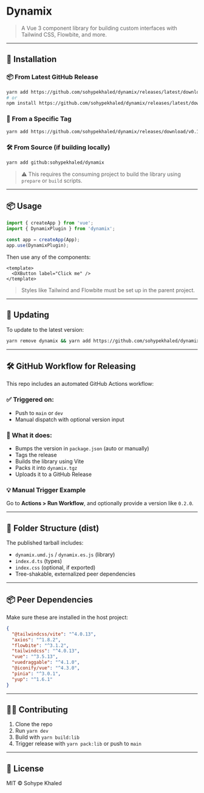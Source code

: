 # Dynamix

> A Vue 3 component library for building custom interfaces with Tailwind CSS, Flowbite, and more.

---

## 🚀 Installation

### 📦 From Latest GitHub Release

```bash
yarn add https://github.com/sohypekhaled/dynamix/releases/latest/download/dynamix.tgz
# or
npm install https://github.com/sohypekhaled/dynamix/releases/latest/download/dynamix.tgz
```

### 🧪 From a Specific Tag

```bash
yarn add https://github.com/sohypekhaled/dynamix/releases/download/v0.1.0/dynamix.tgz
```

### 🛠️ From Source (if building locally)

```bash
yarn add github:sohypekhaled/dynamix
```

> ⚠️ This requires the consuming project to build the library using `prepare` or `build` scripts.

---

## 📦 Usage

```ts
import { createApp } from 'vue';
import { DynamixPlugin } from 'dynamix';

const app = createApp(App);
app.use(DynamixPlugin);
```

Then use any of the components:

```vue
<template>
  <DXButton label="Click me" />
</template>
```

> Styles like Tailwind and Flowbite must be set up in the parent project.

---

## 🔁 Updating

To update to the latest version:

```bash
yarn remove dynamix && yarn add https://github.com/sohypekhaled/dynamix/releases/latest/download/dynamix.tgz
```

---

## 🛠 GitHub Workflow for Releasing

This repo includes an automated GitHub Actions workflow:

### ✅ Triggered on:

- Push to `main` or `dev`
- Manual dispatch with optional version input

### 🧰 What it does:

- Bumps the version in `package.json` (auto or manually)
- Tags the release
- Builds the library using Vite
- Packs it into `dynamix.tgz`
- Uploads it to a GitHub Release

### 💡 Manual Trigger Example

Go to **Actions > Run Workflow**, and optionally provide a version like `0.2.0`.

---

## 📁 Folder Structure (dist)

The published tarball includes:

- `dynamix.umd.js` / `dynamix.es.js` (library)
- `index.d.ts` (types)
- `index.css` (optional, if exported)
- Tree-shakable, externalized peer dependencies

---

## 📦 Peer Dependencies

Make sure these are installed in the host project:

```json
{
  "@tailwindcss/vite": "^4.0.13",
  "axios": "^1.8.2",
  "flowbite": "^3.1.2",
  "tailwindcss": "^4.0.13",
  "vue": "^3.5.13",
  "vuedraggable": "^4.1.0",
  "@iconify/vue": "^4.3.0",
  "pinia": "^3.0.1",
  "yup": "^1.6.1"
}
```

---

## 🧑‍💻 Contributing

1. Clone the repo
2. Run `yarn dev`
3. Build with `yarn build:lib`
4. Trigger release with `yarn pack:lib` or push to `main`

---

## 📄 License

MIT © Sohype Khaled
```

